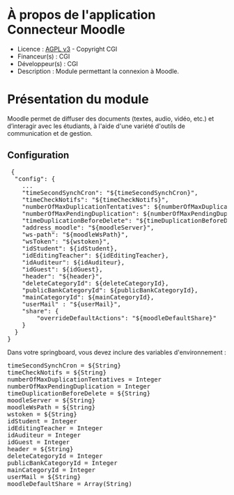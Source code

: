 # À propos de l'application Connecteur Moodle

* Licence : [AGPL v3](http://www.gnu.org/licenses/agpl.txt) - Copyright CGI
* Financeur(s) : CGI
* Développeur(s) : CGI
* Description : Module permettant la connexion à Moodle.

# Présentation du module 
Moodle permet de diffuser des documents (textes, audio, vidéo, etc.) et d’interagir avec les étudiants, à l'aide d'une variété d'outils de communication et de gestion.

## Configuration
<pre>
 {
  "config": {
    ...
    "timeSecondSynchCron": "${timeSecondSynchCron}",
    "timeCheckNotifs": "${timeCheckNotifs}",
    "numberOfMaxDuplicationTentatives": ${numberOfMaxDuplicationTentatives},
    "numberOfMaxPendingDuplication": ${numberOfMaxPendingDuplication},
    "timeDuplicationBeforeDelete": "${timeDuplicationBeforeDelete}",
    "address_moodle": "${moodleServer}",
    "ws-path": "${moodleWsPath}",
    "wsToken": "${wstoken}",
    "idStudent": ${idStudent},
    "idEditingTeacher": ${idEditingTeacher},
    "idAuditeur": ${idAuditeur},
    "idGuest": ${idGuest},
    "header": "${header}",
    "deleteCategoryId": ${deleteCategoryId},
    "publicBankCategoryId": ${publicBankCategoryId},
    "mainCategoryId": ${mainCategoryId},
    "userMail" : "${userMail}",
    "share": {
        "overrideDefaultActions": "${moodleDefaultShare}"
    }
  }
}
</pre>

Dans votre springboard, vous devez inclure des variables d'environnement :
<pre>
timeSecondSynchCron = ${String}
timeCheckNotifs = ${String}
numberOfMaxDuplicationTentatives = Integer
numberOfMaxPendingDuplication = Integer
timeDuplicationBeforeDelete = ${String}
moodleServer = ${String}
moodleWsPath = ${String}
wstoken = ${String}
idStudent = Integer
idEditingTeacher = Integer
idAuditeur = Integer
idGuest = Integer
header = ${String}
deleteCategoryId = Integer
publicBankCategoryId = Integer
mainCategoryId = Integer
userMail = ${String}
moodleDefaultShare = Array(String)
</pre>